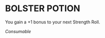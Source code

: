 ﻿---
tags:
  - Item
  - Consumable
name: 'BOLSTER POTION'
description: 'You gain a +1 bonus to your next Strength Roll.'
---

# BOLSTER POTION

You gain a +1 bonus to your next Strength Roll.

*Consumable*
